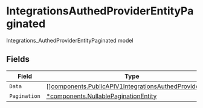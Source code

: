 # IntegrationsAuthedProviderEntityPaginated

Integrations_AuthedProviderEntityPaginated model


## Fields

| Field                                                                                                                              | Type                                                                                                                               | Required                                                                                                                           | Description                                                                                                                        |
| ---------------------------------------------------------------------------------------------------------------------------------- | ---------------------------------------------------------------------------------------------------------------------------------- | ---------------------------------------------------------------------------------------------------------------------------------- | ---------------------------------------------------------------------------------------------------------------------------------- |
| `Data`                                                                                                                             | [][components.PublicAPIV1IntegrationsAuthedProviderEntity](../../models/components/publicapiv1integrationsauthedproviderentity.md) | :heavy_minus_sign:                                                                                                                 | N/A                                                                                                                                |
| `Pagination`                                                                                                                       | [*components.NullablePaginationEntity](../../models/components/nullablepaginationentity.md)                                        | :heavy_minus_sign:                                                                                                                 | N/A                                                                                                                                |